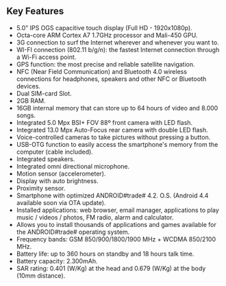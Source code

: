 ## Key Features
- 5.0" IPS OGS capacitive touch display (Full HD - 1920x1080p).
- Octa-core ARM Cortex A7 1.7GHz processor and Mali-450 GPU.
- 3G connection to surf the Internet wherever and whenever you want to.
- WI-FI connection (802.11 b/g/n): the fastest Internet connection through a Wi-Fi access point.
- GPS function: the most precise and reliable satellite navigation.
- NFC (Near Field Communication) and Bluetooth 4.0 wireless connections for headphones, speakers and other NFC or Bluetooth devices.
- Dual SIM-card Slot.
- 2GB RAM.
- 16GB internal memory that can store up to 64 hours of video and 8.000 songs.
- Integrated 5.0 Mpx BSI+ FOV 88º front camera with LED flash.
- Integrated 13.0 Mpx Auto-Focus rear camera with double LED flash.
- Voice-controlled cameras to take pictures without pressing a button.
- USB-OTG function to easily access the smartphone's memory from the computer (cable included).
- Integrated speakers.
- Integrated omni directional microphone.
- Motion sensor (accelerometer).
- Display with auto brightness.
- Proximity sensor.
- Smartphone with optimized ANDROID#trade# 4.2. O.S. (Android 4.4 available soon via OTA update).
- Installed applications: web browser, email manager, applications to play music / videos / photos, FM radio, alarm and calculator.
- Allows you to install thousands of applications and games available for the ANDROID#trade# operating system.
- Frequency bands: GSM 850/900/1800/1900 MHz + WCDMA 850/2100 MHz.
- Battery life: up to 360 hours on standby and 18 hours talk time.
- Battery capacity: 2.300mAh.
- SAR rating: 0.401 (W/Kg) at the head and 0.679 (W/Kg) at the body (10mm distance).
